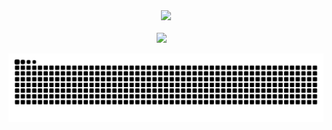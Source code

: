 <div align="center">

  <!-- knock code pictures 敲代码的图片 -->
  <picture>
    <source media="(prefers-color-scheme: dark)" srcset="https://cdn.jsdelivr.net/gh/sun0225SUN/sun0225SUN/assets/images/coding.gif" />
    <source media="(prefers-color-scheme: light)" srcset="https://cdn.jsdelivr.net/gh/sun0225SUN/sun0225SUN/assets/images/developer.svg" height="225px" />
    <img src="https://cdn.jsdelivr.net/gh/sun0225SUN/sun0225SUN/assets/images/coding.gif" />
  </picture>

  <!-- for beauty 留个空行好看点 -->
  <div>&nbsp;</div>


<!-- profile logo 个人资料徽标 -->
  <div>
    <a href="https://www.cnblogs.com/xiaoqiuni"><img src="https://img.shields.io/badge/Website-博客-8c36db" /></a>&emsp;
    <!-- <img src="https://komarev.com/ghpvc/?username=Peter-JXL&label=Views&color=orange&style=flat" alt="访问量统计" />&emsp;-->
  </div>


![](https://github.com/XIAOQIUNI/XIAOQIUNI/blob/output/github-contribution-grid-snake.svg)
